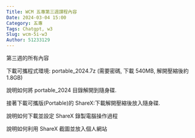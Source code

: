 ```yaml
---
Title: WCM 五專第三週課程內容
Date: 2024-03-04 15:00
Category: 五專
Tags: Chatgpt, w3
Slug: wcm-5i-w3
Author: 51233129
---
```


第三週的所有內容

<!-- PELICAN_END_SUMMARY -->

下載可攜程式環境: portable_2024.7z (需要密碼, 下載 540MB, 解開壓縮後約 1.8GB)

說明如何將 portable_2024 目錄解開到隨身碟.

接著下載可攜版(Portable)的 ShareX:下載解開壓縮後放入隨身碟.

說明如何下載並設定 ShareX 錄製電腦操作過程

說明如何利用 ShareX 截圖並放入個人網站